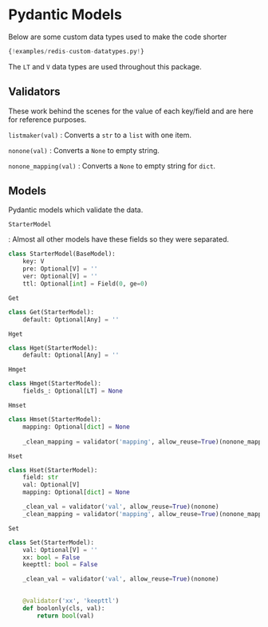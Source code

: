# Pydantic Models

Below are some custom data types used to make the code shorter
 
<a id="custom-data-types"></a>
```python
{!examples/redis-custom-datatypes.py!}
```

The `LT` and `V` data types are used throughout this package.

Validators
----------

These work behind the scenes for the value of each  key/field and are here for reference purposes.

`listmaker(val)`
: Converts a `str` to a `list` with one item.

`nonone(val)`
: Converts a `None` to empty string.

`nonone_mapping(val)`
: Converts a `None` to empty string for `dict`.

Models
------

Pydantic models which validate the data.

`StarterModel`

: Almost all other models have these fields so they were separated.

```python
class StarterModel(BaseModel):
    key: V
    pre: Optional[V] = ''
    ver: Optional[V] = ''
    ttl: Optional[int] = Field(0, ge=0)
```

`Get`
```python
class Get(StarterModel):
    default: Optional[Any] = ''
```

`Hget`
```python
class Hget(StarterModel):
    default: Optional[Any] = ''
```

`Hmget`
```python
class Hmget(StarterModel):
    fields_: Optional[LT] = None
```

`Hmset`
```python
class Hmset(StarterModel):
    mapping: Optional[dict] = None
    
    _clean_mapping = validator('mapping', allow_reuse=True)(nonone_mapping)
```

`Hset`
```python
class Hset(StarterModel):
    field: str
    val: Optional[V]
    mapping: Optional[dict] = None

    _clean_val = validator('val', allow_reuse=True)(nonone)
    _clean_mapping = validator('mapping', allow_reuse=True)(nonone_mapping)
```

`Set`
```python
class Set(StarterModel):
    val: Optional[V] = ''
    xx: bool = False
    keepttl: bool = False

    _clean_val = validator('val', allow_reuse=True)(nonone)

    
    @validator('xx', 'keepttl')
    def boolonly(cls, val):
        return bool(val)
```